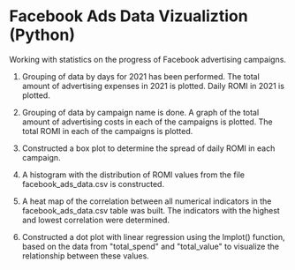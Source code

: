 # Facebook Ads Data Vizualiztion (Python)
Working with statistics on the progress of Facebook advertising campaigns.


1. Grouping of data by days for 2021 has been performed.
The total amount of advertising expenses in 2021 is plotted.
Daily ROMI in 2021 is plotted.

2. Grouping of data by campaign name is done.
A graph of the total amount of advertising costs in each of the campaigns is plotted.
The total ROMI in each of the campaigns is plotted.
3. Constructed a box plot to determine the spread of daily ROMI in each campaign.

4. A histogram with the distribution of ROMI values ​​from the file facebook_ads_data.csv is constructed.

5. A heat map of the correlation between all numerical indicators in the facebook_ads_data.csv table was built. The indicators with the highest and lowest correlation were determined. 
6. Constructed a dot plot with linear regression using the lmplot() function, based on the data from "total_spend" and "total_value" to visualize the relationship between these values.
